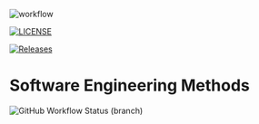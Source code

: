 ![workflow](https://github.com/Peter2372001/sem/actions/workflows/main.yml/badge.svg)

[![LICENSE](https://img.shields.io/github/license/Peter2372001/sem.svg?style=flat-square)](https://github.com/Peter2372001/sem/blob/master/LICENSE)

[![Releases](https://img.shields.io/github/release/Peter2372001/sem/all.svg?style=flat-square)](https://github.com/Peter2372001/sem/releases)

# Software Engineering Methods
![GitHub Workflow Status (branch)](https://img.shields.io/github/actions/workflow/status/Peter2372001/sem/main.yml?branch=develop)